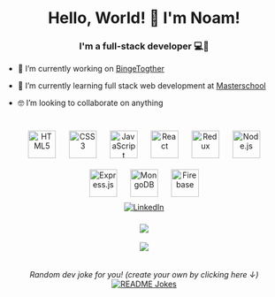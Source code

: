 # <div align="center" width="500">Hello, World! 👋 I'm Noam!</div>  
  

### <div align="center">I'm  a full-stack developer 💻📱</div>  
  

- 🔭 I’m currently working on [BingeTogther](https://github.com/NoamRivlin/bingeTogether)  
  

- 🌱 I’m currently learning full stack web development at [Masterschool](https://www.masterschool.com/)  
  

- 🤓 I’m looking to collaborate on anything   
    

<br/>  


<div align="center">  
<a href="https://en.wikipedia.org/wiki/HTML5" target="_blank"><img style="margin: 10px" src="https://profilinator.rishav.dev/skills-assets/html5-original-wordmark.svg" alt="HTML5" height="50" /></a>  
<a href="https://www.w3schools.com/css/" target="_blank"><img style="margin: 10px" src="https://profilinator.rishav.dev/skills-assets/css3-original-wordmark.svg" alt="CSS3" height="50" /></a>  
<a href="https://www.javascript.com/" target="_blank"><img style="margin: 10px" src="https://profilinator.rishav.dev/skills-assets/javascript-original.svg" alt="JavaScript" height="50" /></a>  
<a href="https://reactjs.org/" target="_blank"><img style="margin: 10px" src="https://profilinator.rishav.dev/skills-assets/react-original-wordmark.svg" alt="React" height="50" /></a>  
<a href="https://redux.js.org/" target="_blank"><img style="margin: 10px" src="https://profilinator.rishav.dev/skills-assets/redux-original.svg" alt="Redux" height="50" /></a>  
<a href="https://nodejs.org/" target="_blank"><img style="margin: 10px" src="https://profilinator.rishav.dev/skills-assets/nodejs-original-wordmark.svg" alt="Node.js" height="50" /></a>  
<a href="https://expressjs.com/" target="_blank"><img style="margin: 10px" src="https://profilinator.rishav.dev/skills-assets/express-original-wordmark.svg" alt="Express.js" height="50" /></a>  
<a href="https://www.mongodb.com/" target="_blank"><img style="margin: 10px" src="https://profilinator.rishav.dev/skills-assets/mongodb-original-wordmark.svg" alt="MongoDB" height="50" /></a>  
<a href="https://firebase.google.com/" target="_blank"><img style="margin: 10px" src="https://profilinator.rishav.dev/skills-assets/firebase.png" alt="Firebase" height="50" /></a>  



<br/>  


<div align="center">
  <a href="https://www.linkedin.com/in/noam-rivlin" target="_blank"><img src="https://img.shields.io/badge/LinkedIn-%230077B5.svg?&style=flat-square&logo=linkedin&logoColor=white" alt="LinkedIn" style="margin-bottom: 5px;"></a>
</div>  
  

<br/>  


<div align="center"><img src="https://github-readme-stats.vercel.app/api?username=NoamRivlin&show_icons=true&count_private=true&hide_border=true&title_color=7A7ADB&icon_color=2234AE&text_color=D3D3D3&bg_color=0,000000,130F40" align="center" /></div>  

<br/>  

<div>
<img src="https://komarev.com/ghpvc/?username=NoamRivlin&&style=flat-square" align="center" />
</div>  

<br />

<br/>  

<div align="center">
<i>Random dev joke for you! (create your own by clicking here ↓)</i><br>
<a href="https://readme-jokes.vercel.app"><img align="center" src="https://readme-jokes.vercel.app/api?bgColor=%23073b4c&textColor=%2306d6a0&aColor=%2306d6a0&borderColor=%2306d6a0" alt="README Jokes"></a>
</div>  

<br />
